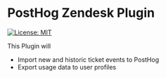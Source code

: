 # PostHog Zendesk Plugin

[![License: MIT](https://img.shields.io/badge/License-MIT-red.svg?style=flat-square)](https://opensource.org/licenses/MIT)

This Plugin will

- Import new and historic ticket events to PostHog
- Export usage data to user profiles

